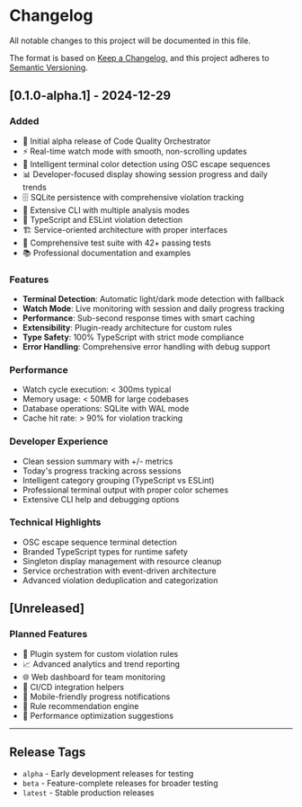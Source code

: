 # Changelog

All notable changes to this project will be documented in this file.

The format is based on [Keep a Changelog](https://keepachangelog.com/en/1.0.0/),
and this project adheres to [Semantic Versioning](https://semver.org/spec/v2.0.0.html).

## [0.1.0-alpha.1] - 2024-12-29

### Added
- 🎉 Initial alpha release of Code Quality Orchestrator
- ⚡ Real-time watch mode with smooth, non-scrolling updates
- 🎨 Intelligent terminal color detection using OSC escape sequences
- 📊 Developer-focused display showing session progress and daily trends
- 🗄️ SQLite persistence with comprehensive violation tracking
- 🔧 Extensive CLI with multiple analysis modes
- 📝 TypeScript and ESLint violation detection
- 🏗️ Service-oriented architecture with proper interfaces
- 🧪 Comprehensive test suite with 42+ passing tests
- 📚 Professional documentation and examples

### Features
- **Terminal Detection**: Automatic light/dark mode detection with fallback
- **Watch Mode**: Live monitoring with session and daily progress tracking
- **Performance**: Sub-second response times with smart caching
- **Extensibility**: Plugin-ready architecture for custom rules
- **Type Safety**: 100% TypeScript with strict mode compliance
- **Error Handling**: Comprehensive error handling with debug support

### Performance
- Watch cycle execution: < 300ms typical
- Memory usage: < 50MB for large codebases
- Database operations: SQLite with WAL mode
- Cache hit rate: > 90% for violation tracking

### Developer Experience
- Clean session summary with +/- metrics
- Today's progress tracking across sessions
- Intelligent category grouping (TypeScript vs ESLint)
- Professional terminal output with proper color schemes
- Extensive CLI help and debugging options

### Technical Highlights
- OSC escape sequence terminal detection
- Branded TypeScript types for runtime safety
- Singleton display management with resource cleanup
- Service orchestration with event-driven architecture
- Advanced violation deduplication and categorization

## [Unreleased]

### Planned Features
- 🔌 Plugin system for custom violation rules
- 📈 Advanced analytics and trend reporting
- 🌐 Web dashboard for team monitoring
- 🔗 CI/CD integration helpers
- 📱 Mobile-friendly progress notifications
- 🎯 Rule recommendation engine
- 🚀 Performance optimization suggestions

---

## Release Tags

- `alpha` - Early development releases for testing
- `beta` - Feature-complete releases for broader testing
- `latest` - Stable production releases